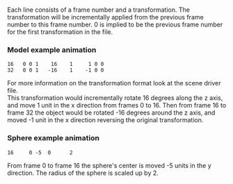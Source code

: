 ###
Each line consists of a frame number and a transformation.  The transformation will be incrementally applied
from the previous frame number to this frame number. 0 is implied to be the previous frame number for the first
transformation in the file.

### Model example animation
```
16   0 0 1    16    1     1 0 0
32   0 0 1   -16    1    -1 0 0
```
For more information on the transformation format look at the scene driver file. </br>
This transformation would incrementally rotate 16 degrees along the z axis, and move
1 unit in the x direction from frames 0 to 16.
Then from frame 16 to frame 32 the object would be rotated -16 degrees around the z axis, 
and moved -1 unit in the x direction reversing the original transformation.


### Sphere example animation
```
16     0 -5  0      2
```
From frame 0 to frame 16 the sphere's center is moved -5 units in the y direction. The radius of the 
sphere is scaled up by 2.

